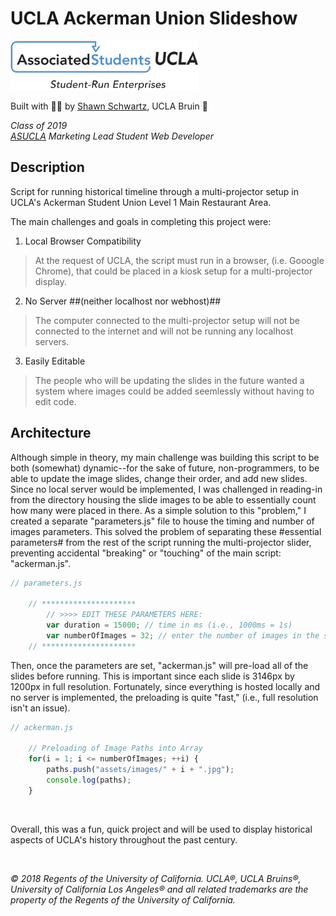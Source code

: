 # UCLA Ackerman Union Slideshow

<img src="/assets/images/asucla_student_u.png" width="300px" height="79px" alt="ASUCLA Student Union Logo">


Built with :blue_heart::yellow_heart: by [Shawn Schwartz](https://shawntylerschwartz.com), UCLA Bruin :bear: 

*Class of 2019*
<br />
*[ASUCLA](https://asucla.ucla.edu) Marketing Lead Student Web Developer*

## Description
Script for running historical timeline through a multi-projector setup in UCLA's Ackerman Student Union Level 1 Main Restaurant Area.

The main challenges and goals in completing this project were:

1. Local Browser Compatibility
 > At the request of UCLA, the script must run in a browser, (i.e. Gooogle Chrome), that could be placed in a kiosk setup for a multi-projector display.

2. No Server ##(neither localhost nor webhost)##
 > The computer connected to the multi-projector setup will not be connected to the internet and will not be running any localhost servers. 

3. Easily Editable
 > The people who will be updating the slides in the future wanted a system where images could be added seemlessly without having to edit code. 

## Architecture
Although simple in theory, my main challenge was building this script to be both (somewhat) dynamic--for the sake of future, non-programmers, to be able to update the image slides, change their order, and add new slides. Since no local server would be implemented, I was challenged in reading-in from the directory housing the slide images to be able to essentially count how many were placed in there. As a simple solution to this "problem," I created a separate "parameters.js" file to house the timing and number of images parameters. This solved the problem of separating these #essential parameters# from the rest of the script running the multi-projector slider, preventing accidental "breaking" or "touching" of the main script: "ackerman.js".

```javascript
// parameters.js

	// *********************
		// >>>> EDIT THESE PARAMETERS HERE:
		var duration = 15000; // time in ms (i.e., 1000ms = 1s)
		var numberOfImages = 32; // enter the number of images in the slideshow here
	// *********************
```

Then, once the parameters are set, "ackerman.js" will pre-load all of the slides before running. This is important since each slide is 3146px by 1200px in full resolution. Fortunately, since everything is hosted locally and no server is implemented, the preloading is quite "fast," (i.e., full resolution isn't an issue).

```javascript
// ackerman.js

	// Preloading of Image Paths into Array
	for(i = 1; i <= numberOfImages; ++i) {
		paths.push("assets/images/" + i + ".jpg");
		console.log(paths);
	}
```

<br />

Overall, this was a fun, quick project and will be used to display historical aspects of UCLA's history throughout the past century.


<br />

*© 2018 Regents of the University of California. UCLA®, UCLA Bruins®, University of California Los Angeles® and all related trademarks are the property of the Regents of the University of California.*